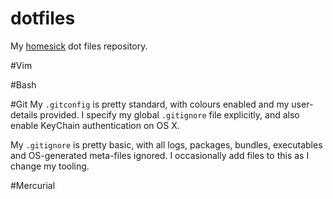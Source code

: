 dotfiles
========

My [homesick](https://github.com/technicalpickles/homesick) dot files repository.

#Vim

#Bash

#Git
My `.gitconfig` is pretty standard, with colours enabled and my user-details
provided. I specify my global `.gitignore` file explicitly, and also enable
KeyChain authentication on OS X.

My `.gitignore` is pretty basic, with all logs, packages, bundles, executables
and OS-generated meta-files ignored. I occasionally add files to this as I
change my tooling.

#Mercurial

